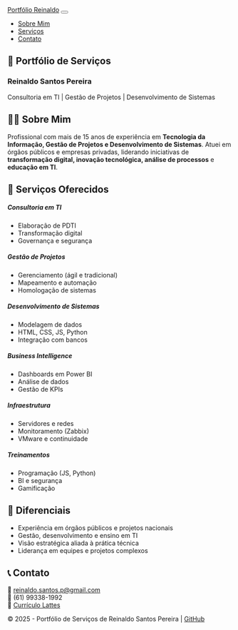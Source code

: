 <!DOCTYPE html>
<html lang="pt-br">
<head>
 </head> <body> <nav class="navbar navbar-expand-lg navbar-dark bg-dark">
  <div class="container">
    <a class="navbar-brand" href="#">Portfólio Reinaldo</a>
    <button class="navbar-toggler" type="button" data-bs-toggle="collapse" data-bs-target="#menu" aria-controls="menu" aria-expanded="false" aria-label="Menu de Navegação">
      <span class="navbar-toggler-icon"></span>
    </button>
    <div class="collapse navbar-collapse" id="menu">
      <ul class="navbar-nav ms-auto">
        <li class="nav-item"><a class="nav-link" href="#sobre">Sobre Mim</a></li>
        <li class="nav-item"><a class="nav-link" href="#servicos">Serviços</a></li>
        <li class="nav-item"><a class="nav-link" href="#contato">Contato</a></li>
      </ul>
    </div>
  </div>
</nav>

<section class="hero">
  <div class="container">
    <h1>📌 Portfólio de Serviços</h1>
    <h3>Reinaldo Santos Pereira</h3>
    <p>Consultoria em TI | Gestão de Projetos | Desenvolvimento de Sistemas</p>
  </div>
</section>

<section id="sobre" class="container my-5">
  <h2 class="mb-3">👨‍💻 Sobre Mim</h2>
  <p>Profissional com mais de 15 anos de experiência em <b>Tecnologia da Informação, Gestão de Projetos e Desenvolvimento de Sistemas</b>.
  Atuei em órgãos públicos e empresas privadas, liderando iniciativas de <b>transformação digital, inovação tecnológica, análise de processos</b> e <b>educação em TI</b>.</p>
</section>

<section id="servicos" class="container my-5">
  <h2 class="mb-4">🚀 Serviços Oferecidos</h2>
  <div class="row g-4">
    <div class="col-md-4">
      <div class="card shadow-sm h-100">
        <div class="card-body">
          <h5>Consultoria em TI</h5>
          <ul>
            <li>Elaboração de PDTI</li>
            <li>Transformação digital</li>
            <li>Governança e segurança</li>
          </ul>
        </div>
      </div>
    </div>
    <div class="col-md-4">
      <div class="card shadow-sm h-100">
        <div class="card-body">
          <h5>Gestão de Projetos</h5>
          <ul>
            <li>Gerenciamento (ágil e tradicional)</li>
            <li>Mapeamento e automação</li>
            <li>Homologação de sistemas</li>
          </ul>
        </div>
      </div>
    </div>
    <div class="col-md-4">
      <div class="card shadow-sm h-100">
        <div class="card-body">
          <h5>Desenvolvimento de Sistemas</h5>
          <ul>
            <li>Modelagem de dados</li>
            <li>HTML, CSS, JS, Python</li>
            <li>Integração com bancos</li>
          </ul>
        </div>
      </div>
    </div>
    <div class="col-md-4">
      <div class="card shadow-sm h-100">
        <div class="card-body">
          <h5>Business Intelligence</h5>
          <ul>
            <li>Dashboards em Power BI</li>
            <li>Análise de dados</li>
            <li>Gestão de KPIs</li>
          </ul>
        </div>
      </div>
    </div>
    <div class="col-md-4">
      <div class="card shadow-sm h-100">
        <div class="card-body">
          <h5>Infraestrutura</h5>
          <ul>
            <li>Servidores e redes</li>
            <li>Monitoramento (Zabbix)</li>
            <li>VMware e continuidade</li>
          </ul>
        </div>
      </div>
    </div>
    <div class="col-md-4">
      <div class="card shadow-sm h-100">
        <div class="card-body">
          <h5>Treinamentos</h5>
          <ul>
            <li>Programação (JS, Python)</li>
            <li>BI e segurança</li>
            <li>Gamificação</li>
          </ul>
        </div>
      </div>
    </div>
  </div>
</section>

<section class="container my-5">
  <h2 class="mb-3">🎯 Diferenciais</h2>
  <ul>
    <li>Experiência em órgãos públicos e projetos nacionais</li>
    <li>Gestão, desenvolvimento e ensino em TI</li>
    <li>Visão estratégica aliada à prática técnica</li>
    <li>Liderança em equipes e projetos complexos</li>
  </ul>
</section>

<section id="contato" class="container my-5">
  <h2 class="mb-3">📞 Contato</h2>
  <p>
    📧 <a href="mailto:reinaldo.santos.p@gmail.com">reinaldo.santos.p@gmail.com</a><br>
    📱 (61) 99338-1992<br>
    🔗 <a href="http://lattes.cnpq.br/3169009423950155" target="_blank">Currículo Lattes</a>
  </p>
</section>

<footer>
  <p>© 2025 - Portfólio de Serviços de Reinaldo Santos Pereira | <a href="https://github.com/SEU_USUARIO" target="_blank">GitHub</a></p>
</footer>

<script src="https://cdn.jsdelivr.net/npm/bootstrap@5.3.3/dist/js/bootstrap.bundle.min.js"></script>
</body>
</html>
